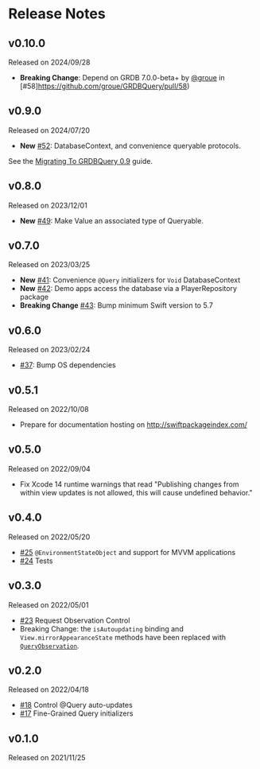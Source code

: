 # Release Notes

## v0.10.0

Released on 2024/09/28

- **Breaking Change**: Depend on GRDB 7.0.0-beta+ by [@groue](https://github.com/groue) in [#58]https://github.com/groue/GRDBQuery/pull/58)


## v0.9.0

Released on 2024/07/20

- **New** [#52](https://github.com/groue/GRDBQuery/pull/52): DatabaseContext, and convenience queryable protocols.

See the [Migrating To GRDBQuery 0.9](https://swiftpackageindex.com/groue/grdbquery/0.9.0/documentation/grdbquery/migratingtogrdbquery09) guide.

## v0.8.0

Released on 2023/12/01

- **New** [#49](https://github.com/groue/GRDBQuery/pull/49): Make Value an associated type of Queryable.

## v0.7.0

Released on 2023/03/25

- **New** [#41](https://github.com/groue/GRDBQuery/pull/41): Convenience `@Query` initializers for `Void` DatabaseContext
- **New** [#42](https://github.com/groue/GRDBQuery/pull/42): Demo apps access the database via a PlayerRepository package
- **Breaking Change** [#43](https://github.com/groue/GRDBQuery/pull/43): Bump minimum Swift version to 5.7

## v0.6.0

Released on 2023/02/24

- [#37](https://github.com/groue/GRDBQuery/pull/37): Bump OS dependencies

## v0.5.1

Released on 2022/10/08

- Prepare for documentation hosting on http://swiftpackageindex.com/

## v0.5.0

Released on 2022/09/04

- Fix Xcode 14 runtime warnings that read "Publishing changes from within view updates is not allowed, this will cause undefined behavior."

## v0.4.0

Released on 2022/05/20

- [#25](https://github.com/groue/GRDBQuery/pull/25) `@EnvironmentStateObject` and support for MVVM applications
- [#24](https://github.com/groue/GRDBQuery/pull/24) Tests

## v0.3.0

Released on 2022/05/01

- [#23](https://github.com/groue/GRDBQuery/pull/23) Request Observation Control
- Breaking Change: the `isAutoupdating` binding and `View.mirrorAppearanceState` methods have been replaced with [`QueryObservation`](https://groue.github.io/GRDBQuery/0.3/documentation/grdbquery/queryobservation).

## v0.2.0

Released on 2022/04/18

- [#18](https://github.com/groue/GRDBQuery/pull/18) Control @Query auto-updates
- [#17](https://github.com/groue/GRDBQuery/pull/17) Fine-Grained Query initializers

## v0.1.0

Released on 2021/11/25
